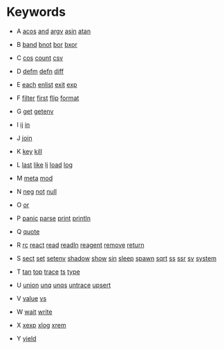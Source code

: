 # Keywords

- A
[acos](keywords/acos.md)
[and](keywords/and.md)
[argv](keywords/argv.md)
[asin](keywords/asin.md)
[atan](keywords/atan.md)

- B
[band](keywords/band.md)
[bnot](keywords/bnot.md)
[bor](keywords/bor.md)
[bxor](keywords/bxor.md)

- C
[cos](keywords/cos.md)
[count](keywords/count.md)
[csv](keywords/csv.md)

- D
[defm](keywords/defm.md)
[defn](keywords/defn.md)
[diff](keywords/diff.md)

- E
[each](keywords/each.md)
[enlist](keywords/enlist.md)
[exit](keywords/exit.md)
[exp](keywords/exp.md)

- F
[filter](keywords/filter.md)
[first](keywords/first.md)
[flip](keywords/flip.md)
[format](keywords/format.md)

- G
[get](keywords/get.md)
[getenv](keywords/getenv.md)

- I
[ij](keywords/ij.md)
[in](keywords/in.md)

- J
[join](keywords/join.md)

- K
[key](keywords/key.md)
[kill](keywords/kill.md)

- L
[last](keywords/last.md)
[like](keywords/like.md)
[lj](keywords/lj.md)
[load](keywords/load.md)
[log](keywords/log.md)

- M
[meta](keywords/meta.md)
[mod](keywords/mod.md)

- N
[neg](keywords/neg.md)
[not](keywords/not.md)
[null](keywords/null.md)

- O
[or](keywords/or.md)

- P
[panic](keywords/panic.md)
[parse](keywords/parse.md)
[print](keywords/print.md)
[println](keywords/println.md)

- Q
[quote](keywords/quote.md)

- R
[rc](keywords/rc.md)
[react](keywords/react.md)
[read](keywords/read.md)
[readln](keywords/readln.md)
[reagent](keywords/reagent.md)
[remove](keywords/remove.md)
[return](keywords/return.md)

- S
[sect](keywords/sect.md)
[set](keywords/set.md)
[setenv](keywords/setenv.md)
[shadow](keywords/shadow.md)
[show](keywords/show.md)
[sin](keywords/sin.md)
[sleep](keywords/sleep.md)
[spawn](keywords/spawn.md)
[sqrt](keywords/sqrt.md)
[ss](keywords/ss.md)
[ssr](keywords/ssr.md)
[sv](keywords/sv.md)
[system](keywords/system.md)

- T
[tan](keywords/tan.md)
[top](keywords/top.md)
[trace](keywords/trace.md)
[ts](keywords/timestamp.md)
[type](keywords/type.md)

- U
[union](keywords/union.md)
[unq](keywords/unquote.md)
[unqs](keywords/unquotes.md)
[untrace](keywords/untrace.md)
[upsert](keywords/upsert.md)

- V
[value](keywords/value.md)
[vs](keywords/vs.md)

- W
[wait](keywords/wait.md)
[write](keywords/write.md)

- X
[xexp](keywords/xexp.md)
[xlog](keywords/xlog.md)
[xrem](keywords/xrem.md)

- Y
[yield](keywords/yield.md)

